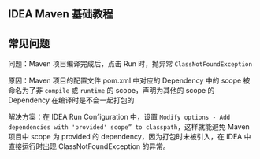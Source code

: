 ## IDEA Maven 基础教程


## 常见问题


问题：Maven 项目编译完成后，点击 Run 时，抛异常 `ClassNotFoundException`

原因：Maven 项目的配置文件 pom.xml 中对应的 Dependency 中的 scope 被命名为了非 `compile` 或 `runtime` 的 scope，声明为其他的 scope 的 Dependency 在编译时是不会一起打包的 

解决方案：在 IDEA Run Configuration 中，设置 `Modify options - Add dependencies with 'provided' scope” to classpath`，这样就能避免 Maven 项目中 scope 为 provided 的 dependency，因为打包时未被引入，在 IDEA 中直接运行时出现 ClassNotFoundException 的异常。